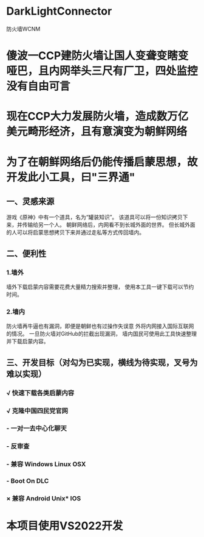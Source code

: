 # DarkLightConnector
防火墙WCNM

# 傻波一CCP建防火墙让国人变聋变瞎变哑巴，且内网举头三尺有厂卫，四处监控没有自由可言
# 现在CCP大力发展防火墙，造成数万亿美元畸形经济，且有意演变为朝鲜网络
# 为了在朝鲜网络后仍能传播启蒙思想，故开发此小工具，曰"三界通"

## 一、灵感来源
  游戏《原神》中有一个道具，名为“罐装知识”。
  该道具可以将一份知识拷贝下来，并传输给另一个人。
  朝鲜网络后，内网看不到长城外面的世界。
  但长城外面的人可以将启蒙思想拷贝下来并通过走私等方式传回墙内。

## 二、便利性
### 1.墙外
  墙外下载启蒙内容需要花费大量精力搜索并整理，
使用本工具一键下载可以节约时间。
### 2.墙内
  防火墙再牛逼也有漏洞，即便是朝鲜也有过操作失误意
外将内网接入国际互联网的情况。
  一旦防火墙对GitHub的拦截出现漏洞，
墙内国民可使用此工具快速整理并下载启蒙内容。

## 三、开发目标（对勾为已实现，横线为待实现，叉号为难以实现）
### √ 快速下载各类启蒙内容
### √ 克隆中国四民党官网
### - 一对一去中心化聊天
### - 反审查
### - 兼容 Windows Linux OSX
### - Boot On DLC
### × 兼容 Android Unix* IOS

# 本项目使用VS2022开发
